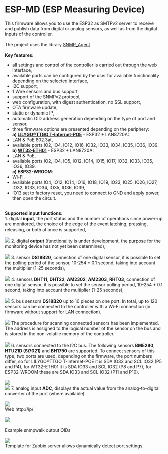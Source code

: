 # ESP-MD (ESP Measuring Device)
This firmware allows you to use the ESP32 as SMTPv2 server to receive and publish data from digital or analog sensors, as well as from the digital inputs of the controller.
<br>
<br>
The project uses the library <a href="https://github.com/0neblock/Arduino_SNMP">SNMP_Agent</a>  
<br>
<b>Key features:</b><br>
- all settings and control of the controller is carried out through the web interface,
- available ports can be configured by the user for available functionality depending on the selected interface,
- I2C support,
- 1 Wire sensors and bus support,
- support of the SNMPv2 protocol,
- web configuration, with digest authentication, no SSL support,
- OTA firmware update,
- static or dynamic IP,
- automatic OID address generation depending on the type of port and sensor.
- three firmware options are presented depending on the periphery:<br>
<b>a) <a href="https://github.com/Xinyuan-LilyGO/LilyGO-T-ETH-POE">LILYGO®TTGO T-Internet-POE</a></b> - ESP32 + LAN8720A:<br>
- LAN & PoE 802.3at,<br>
- available ports IO2, IO4, IO12, IO16, IO32, IO33, IO34, IO35, IO36, IO39.<br>
<b>b) <a href="http://www.wireless-tag.com/portfolio/wt32-eth01/">WT32-ETH01</a></b> - ESP32 + LAN8720A:<br>
- LAN & PoE,<br>
- available ports IO2, IO4, IO5, IO12, IO14, IO15, IO17, IO32, IO33, IO35, IO36, IO39.<br>
<b>c) ESP32-WROOM</b>:<br>
- Wi-Fi,
- available ports IO4, IO12, IO14, IO16, IO18, IO19, IO23, IO25, IO26, IO27, IO32, IO33, IO34, IO35, IO36, IO39,
- IO13 set to factory reset, you need to connect to GND and apply power, then open the circuit.
<br>
<b>Supported input functions:</b>
<br>
1. digital <b>input</b>, the port status and the number of operations since power-up are monitored, the choice of the edge of the event latching, pressing, releasing, or both at once is supported,
<br>
<br>
<img src="https://github.com/llams/esp-snmp/blob/main/img/IO_input.png">
2. digital <b>output</b> (functionality is under development, the purpose for the monitoring device has not yet been determined),
<br>
<br>
<img src="https://github.com/llams/esp-snmp/blob/main/img/IO_output.png">
3. sensor <b>DS18B20</b>, connection of one digital sensor, it is possible to set the polling period of the sensor, 10-254 * 0.1 second, taking into account the multiplier (1-25 seconds),
<br>
<br>
<img src="https://github.com/llams/esp-snmp/blob/main/img/IO_DS18B20.png">
4. sensors <b>DHT11</b>, <b>DHT22</b>, <b>AM2302</b>, <b>AM2303</b>, <b>RHT03</b>, connection of one digital sensor, it is possible to set the sensor polling period, 10-254 * 0.1 second, taking into account the multiplier (1-25 seconds),
<br>
<br>
<img src="https://github.com/llams/esp-snmp/blob/main/img/IO_AM2303.png">
5. bus sensors <b>DS18B20</b> up to 10 pieces on one port. In total, up to 120 sensors can be connected to the controller with a Wi-Fi connection (in firmware without support for LAN connection).
<br>
<br>
<img src="https://github.com/llams/esp-snmp/blob/main/img/IO_DS_BUS.png">
The procedure for scanning connected sensors has been implemented. The address is assigned to the logical number of the sensor on the bus and is stored in the non-volatile memory of the controller.
<br>
<br>
<img src="https://github.com/llams/esp-snmp/blob/main/img/IO_DS_BUS_Scan.png">
6. sensors connected to the I2C bus. The following sensors <b>BME280</b>, <b>HTU21D (Si7021)</b> and <b>BH1750</b> are supported. To connect sensors of this type, two ports are used, depending on the firmware, the port numbers differ, so for LILYGO®TTGO T-Internet-POE it is SDA IO33 and SCL IO32 (P5 and P4), for WT32-ETH01 it is SDA IO33 and SCL IO32 (P8 and P7), for ESP32-WROOM these are SDA IO33 and SCL IO32 (P11 and P10).
<br>
<br>
<img src="https://github.com/llams/esp-snmp/blob/main/img/IO_I2C.png">
<br>
<img src="https://github.com/llams/esp-snmp/blob/main/img/HTU.png">
7. analog input <b>ADC</b>, displays the actual value from the analog-to-digital converter of the port (where available).
<br>
<br>
<img src="https://github.com/llams/esp-snmp/blob/main/img/IO_ADC.png">
<br>
Web http://ip/
<br>
<br>
<img src="https://github.com/llams/esp-snmp/blob/main/img/ui_main.gif">
<br>
<br>
Example snmpwalk output OIDs
<br>
<br>
<img src="https://github.com/llams/esp-snmp/blob/main/img/OIDs.png">
<br>
Template for Zabbix server allows dynamically detect port settings.
